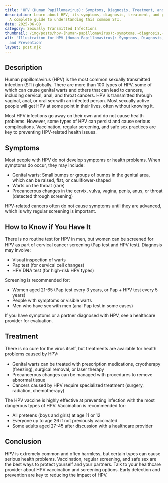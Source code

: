```yaml
---
title: 'HPV (Human Papillomavirus): Symptoms, Diagnosis, Treatment, and Prevention'
description: Learn about HPV, its symptoms, diagnosis, treatment, and prevention.
  A complete guide to understanding this common STI.
date: 2025-06-08
category: Sexually Transmitted Infections
thumbnail: /img/posts/hpv-(human-papillomavirus):-symptoms,-diagnosis,-treatment,-and-prevention.png
alt: 'Illustration for HPV (Human Papillomavirus): Symptoms, Diagnosis, Treatment,
  and Prevention'
layout: post.njk
---
```


## Description
Human papillomavirus (HPV) is the most common sexually transmitted infection (STI) globally. There are more than 100 types of HPV, some of which can cause genital warts and others that can lead to cancers, including cervical, anal, and throat cancers. HPV is transmitted through vaginal, anal, or oral sex with an infected person. Most sexually active people will get HPV at some point in their lives, often without knowing it.

Most HPV infections go away on their own and do not cause health problems. However, some types of HPV can persist and cause serious complications. Vaccination, regular screening, and safe sex practices are key to preventing HPV-related health issues.

## Symptoms
Most people with HPV do not develop symptoms or health problems. When symptoms do occur, they may include:

- Genital warts: Small bumps or groups of bumps in the genital area, which can be raised, flat, or cauliflower-shaped
- Warts on the throat (rare)
- Precancerous changes in the cervix, vulva, vagina, penis, anus, or throat (detected through screening)

HPV-related cancers often do not cause symptoms until they are advanced, which is why regular screening is important.

## How to Know if You Have It
There is no routine test for HPV in men, but women can be screened for HPV as part of cervical cancer screening (Pap test and HPV test). Diagnosis may involve:
- Visual inspection of warts
- Pap test (for cervical cell changes)
- HPV DNA test (for high-risk HPV types)

Screening is recommended for:
- Women aged 21-65 (Pap test every 3 years, or Pap + HPV test every 5 years)
- People with symptoms or visible warts
- Men who have sex with men (anal Pap test in some cases)

If you have symptoms or a partner diagnosed with HPV, see a healthcare provider for evaluation.

## Treatment
There is no cure for the virus itself, but treatments are available for health problems caused by HPV:
- Genital warts can be treated with prescription medications, cryotherapy (freezing), surgical removal, or laser therapy
- Precancerous changes can be managed with procedures to remove abnormal tissue
- Cancers caused by HPV require specialized treatment (surgery, radiation, chemotherapy)

The HPV vaccine is highly effective at preventing infection with the most dangerous types of HPV. Vaccination is recommended for:
- All preteens (boys and girls) at age 11 or 12
- Everyone up to age 26 if not previously vaccinated
- Some adults aged 27-45 after discussion with a healthcare provider

## Conclusion
HPV is extremely common and often harmless, but certain types can cause serious health problems. Vaccination, regular screening, and safe sex are the best ways to protect yourself and your partners. Talk to your healthcare provider about HPV vaccination and screening options. Early detection and prevention are key to reducing the impact of HPV. 